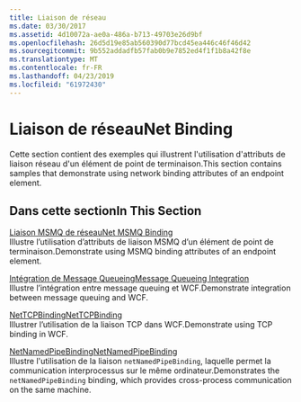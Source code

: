 ```yaml
---
title: Liaison de réseau
ms.date: 03/30/2017
ms.assetid: 4d10072a-ae0a-486a-b713-49703e26d9bf
ms.openlocfilehash: 26d5d19e85ab560390d77bcd45ea446c46f46d42
ms.sourcegitcommit: 9b552addadfb57fab0b9e7852ed4f1f1b8a42f8e
ms.translationtype: MT
ms.contentlocale: fr-FR
ms.lasthandoff: 04/23/2019
ms.locfileid: "61972430"
---
```

# <a name="net-binding"></a><span data-ttu-id="4c04f-102">Liaison de réseau</span><span class="sxs-lookup"><span data-stu-id="4c04f-102">Net Binding</span></span>
<span data-ttu-id="4c04f-103">Cette section contient des exemples qui illustrent l'utilisation d'attributs de liaison réseau d'un élément de point de terminaison.</span><span class="sxs-lookup"><span data-stu-id="4c04f-103">This section contains samples that demonstrate using network binding attributes of an endpoint element.</span></span>  
  
## <a name="in-this-section"></a><span data-ttu-id="4c04f-104">Dans cette section</span><span class="sxs-lookup"><span data-stu-id="4c04f-104">In This Section</span></span>  
 [<span data-ttu-id="4c04f-105">Liaison MSMQ de réseau</span><span class="sxs-lookup"><span data-stu-id="4c04f-105">Net MSMQ Binding</span></span>](../../../../docs/framework/wcf/samples/net-msmq-binding.md)  
 <span data-ttu-id="4c04f-106">Illustre l’utilisation d’attributs de liaison MSMQ d’un élément de point de terminaison.</span><span class="sxs-lookup"><span data-stu-id="4c04f-106">Demonstrate using MSMQ binding attributes of an endpoint element.</span></span>  
  
 [<span data-ttu-id="4c04f-107">Intégration de Message Queueing</span><span class="sxs-lookup"><span data-stu-id="4c04f-107">Message Queueing Integration</span></span>](../../../../docs/framework/wcf/samples/message-queueing-integration.md)  
 <span data-ttu-id="4c04f-108">Illustre l’intégration entre message queuing et WCF.</span><span class="sxs-lookup"><span data-stu-id="4c04f-108">Demonstrate integration between message queuing and WCF.</span></span>  
  
 [<span data-ttu-id="4c04f-109">NetTCPBinding</span><span class="sxs-lookup"><span data-stu-id="4c04f-109">NetTCPBinding</span></span>](../../../../docs/framework/wcf/samples/nettcpbinding.md)  
 <span data-ttu-id="4c04f-110">Illustrer l’utilisation de la liaison TCP dans WCF.</span><span class="sxs-lookup"><span data-stu-id="4c04f-110">Demonstrate using TCP binding in WCF.</span></span>  
  
 [<span data-ttu-id="4c04f-111">NetNamedPipeBinding</span><span class="sxs-lookup"><span data-stu-id="4c04f-111">NetNamedPipeBinding</span></span>](../../../../docs/framework/wcf/samples/netnamedpipebinding.md)  
 <span data-ttu-id="4c04f-112">Illustre l'utilisation de la liaison `netNamedPipeBinding`, laquelle permet la communication interprocessus sur le même ordinateur.</span><span class="sxs-lookup"><span data-stu-id="4c04f-112">Demonstrates the `netNamedPipeBinding` binding, which provides cross-process communication on the same machine.</span></span>
